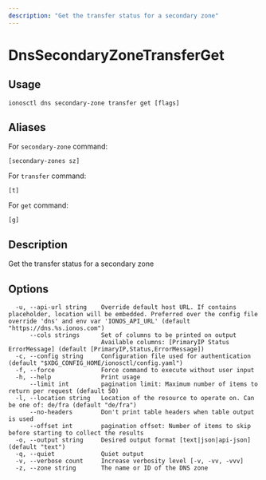 ```yaml
---
description: "Get the transfer status for a secondary zone"
---
```


# DnsSecondaryZoneTransferGet

## Usage

```text
ionosctl dns secondary-zone transfer get [flags]
```

## Aliases

For `secondary-zone` command:

```text
[secondary-zones sz]
```

For `transfer` command:

```text
[t]
```

For `get` command:

```text
[g]
```

## Description

Get the transfer status for a secondary zone

## Options

```text
  -u, --api-url string    Override default host URL. If contains placeholder, location will be embedded. Preferred over the config file override 'dns' and env var 'IONOS_API_URL' (default "https://dns.%s.ionos.com")
      --cols strings      Set of columns to be printed on output 
                          Available columns: [PrimaryIP Status ErrorMessage] (default [PrimaryIP,Status,ErrorMessage])
  -c, --config string     Configuration file used for authentication (default "$XDG_CONFIG_HOME/ionosctl/config.yaml")
  -f, --force             Force command to execute without user input
  -h, --help              Print usage
      --limit int         pagination limit: Maximum number of items to return per request (default 50)
  -l, --location string   Location of the resource to operate on. Can be one of: de/fra (default "de/fra")
      --no-headers        Don't print table headers when table output is used
      --offset int        pagination offset: Number of items to skip before starting to collect the results
  -o, --output string     Desired output format [text|json|api-json] (default "text")
  -q, --quiet             Quiet output
  -v, --verbose count     Increase verbosity level [-v, -vv, -vvv]
  -z, --zone string       The name or ID of the DNS zone
```

